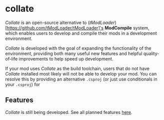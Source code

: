 # collate
_Collate_ is an open-source alternative to (_tModLoader_)[https://github.com/tModLoader/tModLoader]'s **ModCompile** system, which enables users to develop and compile their mods in a development environment.

_Collate_ is developed with the goal of expanding the functionality of the environment, providing both many useful new features and helpful quality-of-life improvements to help speed up development.

If your mod uses _Collate_ as the build toolchain, users that do not have _Collate_ installed most likely will not be able to develop your mod. You can resolve this by providing an alternative `.csproj` (or just use conditionals in your `.csproj`) for 

## Features
_Collate_ is still being developed. See all planned features [here](PLANNED.md).

